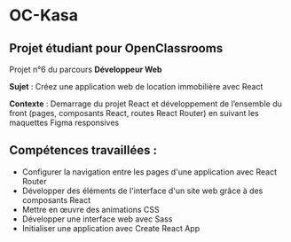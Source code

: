 # OC-Kasa

## Projet étudiant pour OpenClassrooms

Projet n°6 du parcours **Développeur Web**

**Sujet** : Créez une application web de location immobilière avec React

**Contexte** : Demarrage du projet React et développement de l’ensemble du front (pages, composants React, routes React Router) en suivant les maquettes Figma responsives

## Compétences travaillées :

- Configurer la navigation entre les pages d'une application avec React Router
- Développer des éléments de l'interface d'un site web grâce à des composants React
- Mettre en œuvre des animations CSS
- Développer une interface web avec Sass
- Initialiser une application avec Create React App
